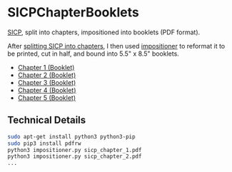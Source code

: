 # SICPChapterBooklets
[SICP](https://mitpress.mit.edu/sicp/), split into chapters, impositioned into booklets (PDF format).

After [splitting SICP into chapters](https://github.com/pepaslabs/SICPChapters), I then used [impositioner](https://github.com/sgelb/impositioner) to reformat it to be printed, cut in half, and bound into 5.5" x 8.5" booklets.

* [Chapter 1 (Booklet)](https://github.com/pepaslabs/SICPChapterBooklets/releases/download/2.andresraba5.5/booklet.sicp_chapter_1.pdf)
* [Chapter 2 (Booklet)](https://github.com/pepaslabs/SICPChapterBooklets/releases/download/2.andresraba5.5/booklet.sicp_chapter_2.pdf)
* [Chapter 3 (Booklet)](https://github.com/pepaslabs/SICPChapterBooklets/releases/download/2.andresraba5.5/booklet.sicp_chapter_3.pdf)
* [Chapter 4 (Booklet)](https://github.com/pepaslabs/SICPChapterBooklets/releases/download/2.andresraba5.5/booklet.sicp_chapter_4.pdf)
* [Chapter 5 (Booklet)](https://github.com/pepaslabs/SICPChapterBooklets/releases/download/2.andresraba5.5/booklet.sicp_chapter_5.pdf)


## Technical Details

```bash
sudo apt-get install python3 python3-pip
sudo pip3 install pdfrw
python3 impositioner.py sicp_chapter_1.pdf
python3 impositioner.py sicp_chapter_2.pdf
...
```
